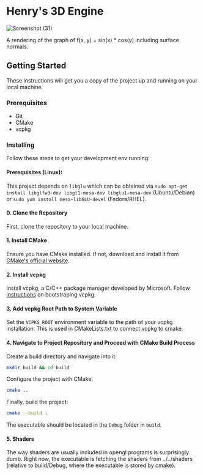 
# Henry's 3D Engine

![Screenshot (31)](https://github.com/user-attachments/assets/6b1ef975-ab08-493a-b0f5-0b0448cd228b)

A rendering of the graph of f(x, y) = sin(x) * cos(y) including surface normals. 

## Getting Started


These instructions will get you a copy of the project up and running on your local machine. 

### Prerequisites

- Git 
- CMake
- vcpkg

### Installing

Follow these steps to get your development env running:

#### Prerequisites (Linux):

This project depends on `libglu` which can be obtained via `sudo apt-get install libglfw3-dev libgl1-mesa-dev libglu1-mesa-dev` (Ubuntu/Debian) or `sudo yum install mesa-libGLU-devel` (Fedora/RHEL).

#### 0. Clone the Repository

First, clone the repository to your local machine.

#### 1. Install CMake

Ensure you have CMake installed. If not, download and install it from [CMake's official website](https://cmake.org/download/).

#### 2. Install vcpkg

Install vcpkg, a C/C++ package manager developed by Microsoft. Follow [instructions](https://learn.microsoft.com/en-us/vcpkg/get_started/get-started?pivots=shell-cmd) on bootstraping vcpkg.

#### 3. Add vcpkg Root Path to System Variable

Set the `VCPKG_ROOT` environment variable to the path of your vcpkg installation. This is used in CMakeLists.txt to connect vcpkg to cmake.


#### 4. Navigate to Project Repository and Proceed with CMake Build Process

Create a build directory and navigate into it:

```bash
mkdir build && cd build
```


Configure the project with CMake.

```bash
cmake .. 
```

Finally, build the project:

```bash
cmake --build .
```

The executable should be located in the `Debug` folder in `build`.
#### 5. Shaders
The way shaders are usually included in opengl programs is surprisingly dumb. Right now, the executable is fetching the shaders from ../../shaders (relative to build/Debug, where the executable is stored by cmake).



